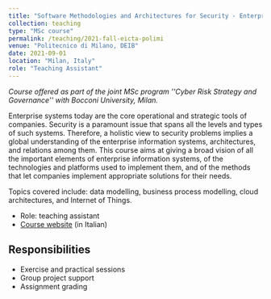 ```yaml
---
title: "Software Methodologies and Architectures for Security - Enterprise ICT Architectures"
collection: teaching
type: "MSc course"
permalink: /teaching/2021-fall-eicta-polimi
venue: "Politecnico di Milano, DEIB"
date: 2021-09-01
location: "Milan, Italy"
role: "Teaching Assistant"
---
```


*Course offered as part of the joint MSc program ''Cyber Risk Strategy and Governance'' with Bocconi University, Milan.*

Enterprise systems today are the core operational and strategic tools of companies. Security is a paramount issue that spans all the levels and types of such systems. Therefore, a holistic view to security problems implies a global understanding of the enterprise information systems, architectures, and relations among them.
This course aims at giving a broad vision of all the important elements of enterprise information systems, of the technologies and platforms used to implement them, and of the methods that let companies implement appropriate solutions for their needs.

Topics covered include: data modelling, business process modelling, cloud architectures, and Internet of Things.

- Role: teaching assistant
- [Course website](https://www11.ceda.polimi.it/schedaincarico/schedaincarico/controller/scheda_pubblica/SchedaPublic.do?&evn_default=evento&c_classe=764905&polij_device_category=DESKTOP&__pj0=0&__pj1=c78c2e6fa8c29709b61d7fd568d19164) (in Italian)

Responsibilities
------
- Exercise and practical sessions
- Group project support
- Assignment grading